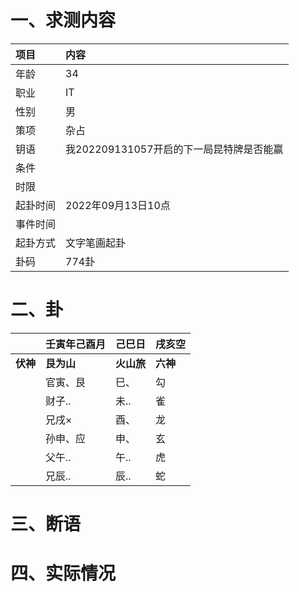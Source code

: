 # 一、求测内容
|项目|内容|
|:-|:-|
|年龄|34|
|职业|IT|
|性别|男|
|策项|杂占|
|钥语|我202209131057开启的下一局昆特牌是否能赢|
|条件||
|时限||
|起卦时间|2022年09月13日10点|
|事件时间||
|起卦方式|文字笔画起卦|
|卦码|774卦|

# 二、卦
||壬寅年己酉月|己巳日|戌亥空|
|:-|:-|:-|:-|
|**伏神**|**艮为山**|**火山旅**|**六神**|
||官寅、艮|巳、|勾|
||财子..|未..|雀|
||兄戌×|酉、|龙|
||孙申、应|申、|玄|
||父午..|午..|虎|
||兄辰..|辰..|蛇|


# 三、断语

# 四、实际情况